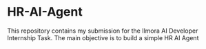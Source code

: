 # HR-AI-Agent
This repository contains my submission for the Ilmora AI Developer Internship Task. The main objective is to build a simple HR AI Agent 
